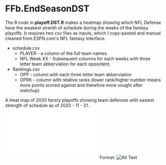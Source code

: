 # FFb.EndSeasonDST

The R code in **playoff.DST.R** makes a heatmap showing which NFL Defense have the weakest strenth of schedule during the weeks of the fantasy playoffs. It requires two csv files as inputs, which I copy-pasted and manual cleaned from ESPN.com's NFL fantasy interface. 

* schedule.csv 
  * PLAYER - a column of the full team names. 
  * NFL Week XX - Subsequent columns for each weeks with three letter team abberviation for each oppontent. 
* Rankings.csv
  * OPP - column with each three letter team abberviation
  * OPRK - column with relative ranks (lower rank/higher number means more points scored against and therefore more sought after matchup) 
  
 A Heat map of 2020 fansty playoffs showing team defenses with easiest strength of schedule as of 2020 - 11 - 21. 
 
 ![Heatmap of 2020 DST strengh of schedule](Playoff.DST.20201120.pdf)
Format: ![Alt Text](url)
